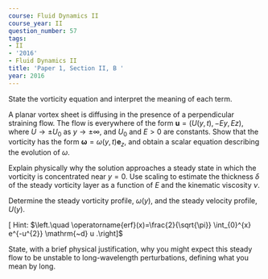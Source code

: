 ```yaml
---
course: Fluid Dynamics II
course_year: II
question_number: 57
tags:
- II
- '2016'
- Fluid Dynamics II
title: 'Paper 1, Section II, B '
year: 2016
---
```




State the vorticity equation and interpret the meaning of each term.

A planar vortex sheet is diffusing in the presence of a perpendicular straining flow. The flow is everywhere of the form $\mathbf{u}=(U(y, t),-E y, E z)$, where $U \rightarrow \pm U_{0}$ as $y \rightarrow \pm \infty$, and $U_{0}$ and $E>0$ are constants. Show that the vorticity has the form $\boldsymbol{\omega}=\omega(y, t) \mathbf{e}_{z}$, and obtain a scalar equation describing the evolution of $\omega$.

Explain physically why the solution approaches a steady state in which the vorticity is concentrated near $y=0$. Use scaling to estimate the thickness $\delta$ of the steady vorticity layer as a function of $E$ and the kinematic viscosity $\nu$.

Determine the steady vorticity profile, $\omega(y)$, and the steady velocity profile, $U(y)$.

$\left[\right.$ Hint: $\left.\quad \operatorname{erf}(x)=\frac{2}{\sqrt{\pi}} \int_{0}^{x} e^{-u^{2}} \mathrm{~d} u .\right]$

State, with a brief physical justification, why you might expect this steady flow to be unstable to long-wavelength perturbations, defining what you mean by long.